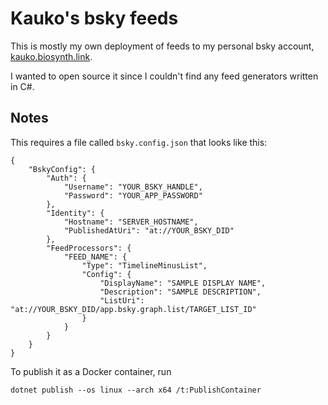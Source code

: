 # Kauko's bsky feeds

This is mostly my own deployment of feeds to my personal bsky account, [kauko.biosynth.link](https://bsky.app/profile/kauko.biosynth.link).

I wanted to open source it since I couldn't find any feed generators written in C#.

## Notes

This requires a file called `bsky.config.json` that looks like this:
```
{
    "BskyConfig": {
        "Auth": {
            "Username": "YOUR_BSKY_HANDLE",
            "Password": "YOUR_APP_PASSWORD"
        },
        "Identity": {
            "Hostname": "SERVER_HOSTNAME",
            "PublishedAtUri": "at://YOUR_BSKY_DID"
        },
        "FeedProcessors": {
            "FEED_NAME": {
                "Type": "TimelineMinusList",
                "Config": {
                    "DisplayName": "SAMPLE DISPLAY NAME",
                    "Description": "SAMPLE DESCRIPTION",
                    "ListUri": "at://YOUR_BSKY_DID/app.bsky.graph.list/TARGET_LIST_ID"
                }
            }
        }
    }
}
```

To publish it as a Docker container, run
```
dotnet publish --os linux --arch x64 /t:PublishContainer
```
